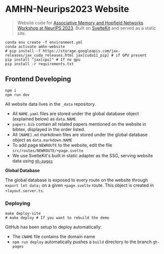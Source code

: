 # AMHN-Neurips2023 Website

> Website code for [Associative Memory and Hopfield Networks Workshop at NeurIPS 2023](amhn.vizhub.aii). Built on [SvelteKit](https://kit.svelte.dev/) and served as a static site.

```
conda env create -f environment.yml
conda activate amhn-website
# pip install -f https://storage.googleapis.com/jax-releases/jax_cuda_releases.html jax[cuda11_pip] # if GPU present
pip install "jax[cpu]" # If no gpu
pip install -r requirements.txt
```

## Frontend Developing

```
npm i
npm run dev
```

All website data lives in the `_data` repository.

- All `NAME.yaml` files are stored under the global database object (explained below) as `data.NAME`
- `papers.bib` contain all related papers mentioned on the website in bibtex, displayed in the order listed.
- All `[NAME].md` markdown files are stored under the global database object as `data.markdown.NAME`
- To add page `NEWROUTE` to the website, edit the file `src/routes/NEWROUTE/+page.svelte`
- We use SvelteKit's built in static adapter as the SSG, serving website data using [`gh-pages`](https://www.npmjs.com/package/gh-pages)


**Global Database**

The global database is exposed to every route on the website through `export let data;` on a given `+page.svelte` route. This object is created in `+layout.server.ts`.

### Deploying

```
make deploy-site
# make deploy # If you want to rebuild the demo
```

GitHub has been setup to deploy automatically:

- The `CNAME` file contains the domain name
- `npm run deploy` automatically pushes a `build` directory to the branch `gh-pages`